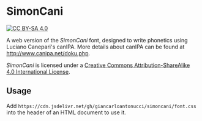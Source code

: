 # SimonCani

[![CC BY-SA 4.0][license-shield]][license]

A web version of the _SimonCani_ font, designed to write phonetics using Luciano Canepari's canIPA. More details about canIPA can be found at http://www.canipa.net/doku.php.

_SimonCani_ is licensed under a [Creative Commons Attribution-ShareAlike 4.0 International License][license].

[license]: http://creativecommons.org/licenses/by-sa/4.0/
[license-shield]: https://img.shields.io/badge/License-CC%20BY--SA%204.0-lightgrey.svg

## Usage

Add `https://cdn.jsdelivr.net/gh/giancarloantonucci/simoncani/font.css` into the header of an HTML document to use it.
